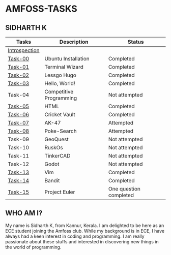 # AMFOSS-TASKS

## SIDHARTH K

|Tasks     |Description       |Status     |
|----------|---------------------|-----------------|
|[Introspection](https://github.com/sidharth256/amfoss-tasks/tree/main/Introspection)|              |                     |
|[Task-00](https://github.com/sidharth256/amfoss-tasks/tree/main/task-00)  |Ubuntu Installation |Completed|
|[Task-01](https://github.com/sidharth256/amfoss-tasks/tree/main/task-01)  |Terminal Wizard     |Completed|
|[Task-02](https://github.com/sidharth256/amfoss-tasks/tree/main/task-02)  |Lessgo   Hugo       |Completed|
|[Task-03](https://github.com/sidharth256/amfoss-tasks/tree/main/task-03)  |Hello, World!       |Completed|
|Task-04|Competitive Programming |Not attempted|
|[Task-05](https://github.com/sidharth256/amfoss-tasks/tree/main/task-05)  |HTML              |Completed|
|[Task-06](https://github.com/sidharth256/amfoss-tasks/tree/main/task-06)  |Cricket Vault     |Completed|
|[Task-07](https://github.com/sidharth256/amfoss-tasks/tree/main/task-07)|AK-47             |Attempted|
|[Task-08](https://github.com/sidharth256/amfoss-tasks/tree/main/task-08)|Poke-Search       |Attempted|
|Task-09|GeoQuest          |Not attempted|
|Task-10|RuskOs            |Not attempted|
|Task-11|TinkerCAD         |Not attempted|
|Task-12|Godot             |Not attempted|
|[Task-13](https://github.com/sidharth256/amfoss-tasks/tree/main/task-13)  |Vim               |Completed|
|[Task-14](https://github.com/sidharth256/amfoss-tasks/tree/main/task-14)  |Bandit            |Completed|
|[Task-15](https://github.com/sidharth256/amfoss-tasks/tree/main/task-15)  |Project Euler     |One question completed|

## WHO AM I?
My name is Sidharth K, from Kannur, Kerala. I am delighted to be here as an ECE student joining the Amfoss club. While my background is in ECE, I have always had a keen interest in coding and programming. I am really passionate about these stuffs and interested in discovering new things in the world of programming.
